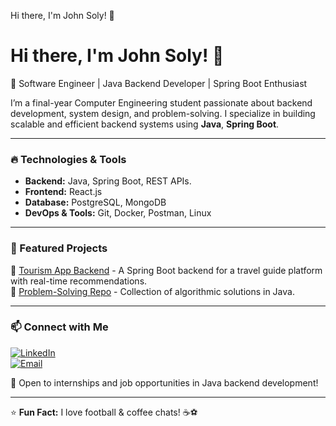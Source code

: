 Hi there, I'm John Soly! 👋

# Hi there, I'm John Soly! 👋

 🚀 Software Engineer | Java Backend Developer | Spring Boot Enthusiast

I’m a final-year Computer Engineering student passionate about backend development, system design, and problem-solving. I specialize in building scalable and efficient backend systems using **Java**, **Spring Boot**.

---

### 🔥 Technologies & Tools
- **Backend:** Java, Spring Boot, REST APIs.
- **Frontend:** React.js
- **Database:** PostgreSQL, MongoDB
- **DevOps & Tools:** Git, Docker, Postman, Linux

---

### 🌟 Featured Projects
🔹 [Tourism App Backend](https://github.com/JohnSoly/tourism-app) - A Spring Boot backend for a travel guide platform with real-time recommendations.  
🔹 [Problem-Solving Repo](https://github.com/JohnSoly/problem-solving) - Collection of algorithmic solutions in Java.  
 

---

### 📫 Connect with Me
[![LinkedIn](https://img.shields.io/badge/LinkedIn-Connect-blue?style=flat&logo=linkedin)](https://www.linkedin.com/in/john-soly-7473812b9/)  
[![Email](https://img.shields.io/badge/Email-Contact-red?style=flat&logo=gmail)](mailto:your.johns0lyy@gmail.com)  

🚀 Open to internships and job opportunities in Java backend development!

---

⭐ **Fun Fact:** I love football & coffee chats! ☕⚽


